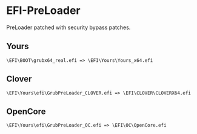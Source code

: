 # EFI-PreLoader
PreLoader patched with security bypass patches.
## Yours
`\EFI\BOOT\grubx64_real.efi => \EFI\Yours\Yours_x64.efi`
## Clover
`\EFI\Yours\efi\GrubPreLoader_CLOVER.efi => \EFI\CLOVER\CLOVERX64.efi`
## OpenCore
`\EFI\Yours\efi\GrubPreLoader_OC.efi => \EFI\OC\OpenCore.efi`
